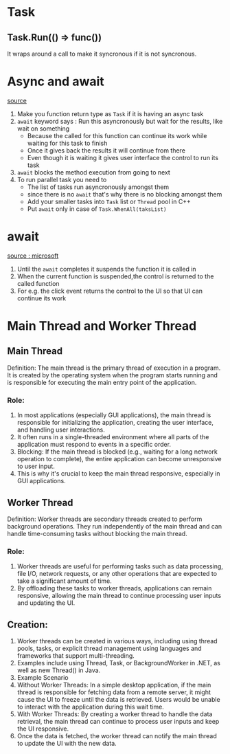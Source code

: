 # Task
## Task.Run(() => func())
It wraps around a call to make it syncronous if it is not syncronous.

# Async and await

[source](https://www.youtube.com/watch?v=2moh18sh5p4&t=46s&ab_channel=IAmTimCorey)

1. Make you function return type as  `Task` if it is having an async task
2. `await` keyword says : Run this asyncronously but wait for the results, like wait on something
    - Because the called for this function can continue its work while waiting for this task to finish
    - Once it gives back the results it will continue from there
    - Even though it is waiting it gives user interface the control to run its task
3. `await` blocks the method execution from going to next
4. To run parallel task you need to
    - The list of tasks run asyncronously amongst them
    - since there is no `await` that's why there is no blocking amongst them
    - Add your smaller tasks into  `Task` list or `Thread` pool in C++
    - Put `await` only in case of `Task.WhenAll(taksList)`
      
# await
[source : microsoft](https://learn.microsoft.com/en-us/dotnet/api/system.net.http.httpclient.getbytearrayasync?view=net-8.0)
1. Until the `await` completes it suspends the function it is called in
2. When the current function is suspended,the control is returned to the called function
3. For e.g. the click event returns the control to the UI so that UI can continue its work


# Main Thread and Worker Thread

## Main Thread
Definition: The main thread is the primary thread of execution in a program. It is created by the operating system when the program starts running and is responsible for executing the main entry point of the application.

### Role:

1. In most applications (especially GUI applications), the main thread is responsible for initializing the application, creating the user interface, and handling user interactions.
2. It often runs in a single-threaded environment where all parts of the application must respond to events in a specific order.
3. Blocking: If the main thread is blocked (e.g., waiting for a long network operation to complete), the entire application can become unresponsive to user input.
4. This is why it's crucial to keep the main thread responsive, especially in GUI applications.

## Worker Thread
Definition: Worker threads are secondary threads created to perform background operations. They run independently of the main thread and can handle time-consuming tasks without blocking the main thread.

### Role:

1. Worker threads are useful for performing tasks such as data processing, file I/O, network requests, or any other operations that are expected to take a significant amount of time.
2. By offloading these tasks to worker threads, applications can remain responsive, allowing the main thread to continue processing user inputs and updating the UI.

## Creation:

1. Worker threads can be created in various ways, including using thread pools, tasks, or explicit thread management using languages and frameworks that support multi-threading.
2. Examples include using Thread, Task, or BackgroundWorker in .NET, as well as new Thread() in Java.
3. Example Scenario
4. Without Worker Threads: In a simple desktop application, if the main thread is responsible for fetching data from a remote server, it might cause the UI to freeze until the data is retrieved. Users would be unable to interact with the application during this wait time.
5. With Worker Threads: By creating a worker thread to handle the data retrieval, the main thread can continue to process user inputs and keep the UI responsive.
6. Once the data is fetched, the worker thread can notify the main thread to update the UI with the new data.
